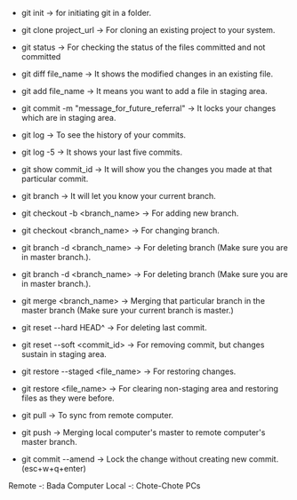 - git init -> for initiating git in a folder.
- git clone project_url -> For cloning an existing project to your system.
- git status -> For checking the status of the files committed and not committed
- git diff file_name -> It shows the modified changes in an existing file.
- git add file_name -> It means you want to add a file in staging area.
- git commit -m "message_for_future_referral" -> It locks your changes which are in staging area.
- git log -> To see the history of your commits.
- git log -5 -> It shows your last five commits.
- git show commit_id -> It will show you the changes you made at that particular commit.


- git branch -> It will let you know your current branch.
- git checkout -b <branch_name> -> For adding new branch.
- git checkout <branch_name> -> For changing branch.
- git branch -d <branch_name> -> For deleting branch (Make sure you are in master branch.).
- git branch -d <branch_name> -> For deleting branch (Make sure you are in master branch.).
- git merge <branch_name> -> Merging that particular branch in the master branch (Make sure your current branch is master.)


- git reset --hard HEAD^ -> For deleting last commit.
- git reset --soft <commit_id> -> For removing commit, but changes sustain in staging area.


- git restore --staged <file_name> -> For restoring changes.
- git restore <file_name> -> For clearing non-staging area and restoring files as they were before.


- git pull -> To sync from remote computer.
- git push -> Merging local computer's master to remote computer's master branch.
- git commit --amend -> Lock the change without creating new commit. (esc+w+q+enter)


Remote -: Bada Computer
Local -: Chote-Chote PCs
